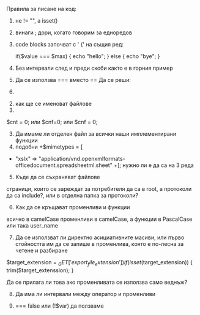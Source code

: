 Правила за писане на код:

1. не != "", а isset()
2. винаги ; дори, когато говорим за едноредов <?php ?>
3. code blocks започват с ' {' на същия ред:
	
	if($value === $max) {
		echo "hello";
	} else {
		echo "bye";
	}
4. Без интервали след и преди скоби както е в горния пример
5. Да се използва === вместо ==
Да се реши:
1.  
<? php
[indentation]?
?>

2. как ще се именоват файлове
3. 
$cnt    = 0; или 
$cnf=0; или
$cnf = 0;

3. Да имаме ли отделен файл за всички наши имплементирани функции
4. подобни
+$mimetypes = [
+    "xslx" => "application/vnd.openxmlformats-officedocument.spreadsheetml.sheet"
+];
нужно ли е да са на 3 реда

5. Къде да се съхраняват файлове

страници, които се зареждат за потребителя да са в root, а протоколи да са include?, или в отделна папка за протоколи?

6. Как да се кръщават променливи и функции

всичко в camelCase
променливи в camelCase, a функции в PascalCase
или така user_name

7. Да се използват ли директно асициативните масиви, или първо стойността им да се запише в променлива, която е по-лесна за четене и разбиране 

$target_extension = $_GET['export_file_extension'])
if (isset($target_extension)) {
	trim($target_extenssion);
}

Да се прилага ли това ако променливата се използва само веднъж?

8. Да има ли интервали между оператор и променливи

9. === false или (!$var) да ползваме
